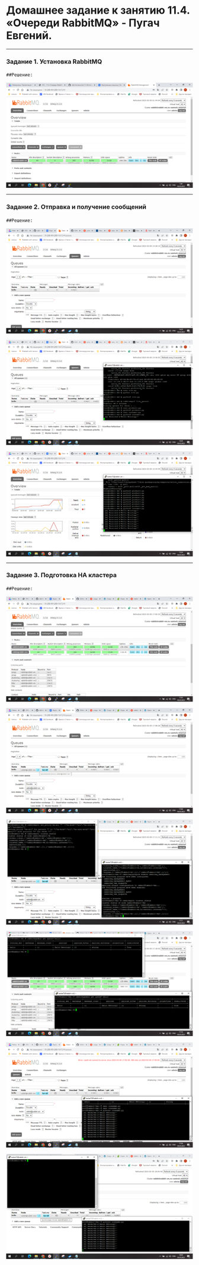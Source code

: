 # Домашнее задание к занятию 11.4. «Очереди RabbitMQ» - Пугач Евгений.


---

### Задание 1. Установка RabbitMQ

`##Решение:`

![Скриншот 1](https://github.com/PugachEV72/Images/blob/master/2023-03-05_01-44-08.png)


---

### Задание 2. Отправка и получение сообщений

`##Решение:`

![Скриншот 2](https://github.com/PugachEV72/Images/blob/master/2023-03-05_14-28-14.png)

![Скриншот 3](https://github.com/PugachEV72/Images/blob/master/2023-03-05_14-36-53.png)

![Скриншот 4](https://github.com/PugachEV72/Images/blob/master/2023-03-05_15-34-50.png)


---

### Задание 3. Подготовка HA кластера

`##Решение:`

![Скриншот 5](https://github.com/PugachEV72/Images/blob/master/2023-03-05_17-05-35.png)

![Скриншот 6](https://github.com/PugachEV72/Images/blob/master/2023-03-05_17-08-30.png)

![Скриншот 7](https://github.com/PugachEV72/Images/blob/master/2023-03-05_17-11-12.png)

![Скриншот 8](https://github.com/PugachEV72/Images/blob/master/2023-03-05_17-18-46.png)

![Скриншот 9](https://github.com/PugachEV72/Images/blob/master/2023-03-05_17-56-07.png)

![Скриншот 10](https://github.com/PugachEV72/Images/blob/master/2023-03-05_18-04-48.png)


